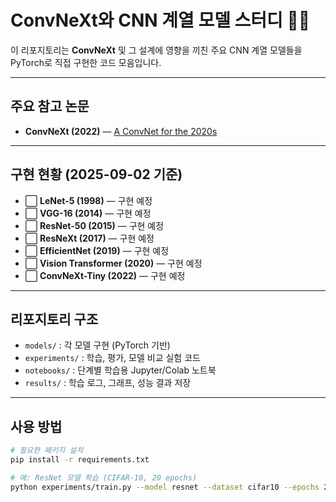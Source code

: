 # ConvNeXt와 CNN 계열 모델 스터디 🧑‍💻

이 리포지토리는 **ConvNeXt** 및 그 설계에 영향을 끼친 주요 CNN 계열 모델들을 PyTorch로 직접 구현한 코드 모음입니다.

---

##  주요 참고 논문

- **ConvNeXt (2022)** — [A ConvNet for the 2020s](https://arxiv.org/abs/2201.03545) 

---

##  구현 현황 (2025-09-02 기준)

- ⬜ **LeNet-5 (1998)** — 구현 예정
- ⬜ **VGG-16 (2014)** — 구현 예정  
- ⬜ **ResNet-50 (2015)** — 구현 예정  
- ⬜ **ResNeXt (2017)** — 구현 예정  
- ⬜ **EfficientNet (2019)** — 구현 예정  
- ⬜ **Vision Transformer (2020)** — 구현 예정  
- ⬜ **ConvNeXt-Tiny (2022)** — 구현 예정  

---

##  리포지토리 구조
- `models/` : 각 모델 구현 (PyTorch 기반)  
- `experiments/` : 학습, 평가, 모델 비교 실험 코드  
- `notebooks/` : 단계별 학습용 Jupyter/Colab 노트북  
- `results/` : 학습 로그, 그래프, 성능 결과 저장  

---

##  사용 방법

```bash
# 필요한 패키지 설치
pip install -r requirements.txt

# 예: ResNet 모델 학습 (CIFAR-10, 20 epochs)
python experiments/train.py --model resnet --dataset cifar10 --epochs 20
